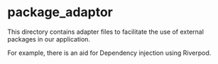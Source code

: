 # package_adaptor

This directory contains adapter files to facilitate the use of external packages in our application.

For example, there is an aid for Dependency injection using Riverpod.
